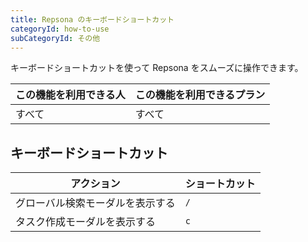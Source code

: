 ```yaml
---
title: Repsona のキーボードショートカット
categoryId: how-to-use
subCategoryId: その他
---
```


キーボードショートカットを使って Repsona をスムーズに操作できます。

|この機能を利用できる人|この機能を利用できるプラン|
|---|---|
|すべて|すべて|

## キーボードショートカット

| アクション            | ショートカット |
|------------------|---------|
| グローバル検索モーダルを表示する | `/`     |
| タスク作成モーダルを表示する   | `c`     |
